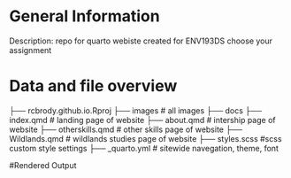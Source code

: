 # General Information
Description: repo for quarto webiste created for ENV193DS choose your assignment
# Data and file overview

├── rcbrody.github.io.Rproj
├── images           # all images
├── docs
├── index.qmd        # landing page of website
├── about.qmd        # intership page of website
├── otherskills.qmd   # other skills page of website
├── Wildlands.qmd    # wildlands studies page of website
├── styles.scss      #scss custom style settings
├── _quarto.yml    # sitewide navegation, theme, font

#Rendered Output
